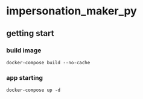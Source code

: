 # impersonation_maker_py

## getting start
### build image
```
docker-compose build --no-cache
```

### app starting 
```
docker-compose up -d
```

